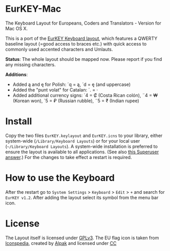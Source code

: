 EurKEY-Mac
==========

The Keyboard Layout for Europeans, Coders and Translators - Version for Mac OS X.

This is a port of the [EurKEY Keyboard layout](http://eurkey.steffen.bruentjen.eu/), which features a QWERTY baseline layout (=good access to braces etc.) with quick access to commonly used accented characters and Umlauts.

**Status**: The whole layout should be mapped now. Please report if you find any missing characters.

**Additions**: 

 - Added ą and ę for Polish: ´q = ą, ´d = ę (and uppercase)
 - Added the "punt volat" for Catalan:  ´. = · 
 - Added additional currency signs: ´4 = ₡ (Costa Rican colón), ¨4 = ₩ (Korean won), `5 = ₽ (Russian rubble), ¨5 = ₹ (Indian rupee)


Install
=======

Copy the two files `EurKEY.keylayout` and `EurKEY.icns` to your library, either system-wide (`/Library/Keyboard Layouts`) or for your local user (`~/Library/Keyboard Layouts`). A system-wide installation is preferred to ensure the layout is available to all applications. (See also [this Superuser answer](https://superuser.com/a/561613/263461).) For the changes to take effect a restart is required.


How to use the Keyboard
=======
After the restart go to `System Settings` > `Keyboard` > `Edit` > `+` and search for `EurKEY v1.2`. After adding the layout select its symbol from the menu bar icon.


License
=======

The Layout itself is licensed under [GPLv3](http://www.gnu.org/licenses/gpl-3.0.html).
The EU flag icon is taken from [Iconspedia](http://www.iconspedia.com/pack/european-flags-1631/),
created by [Alpak](http://alpak.deviantart.com/) and
licensed under [CC](http://creativecommons.org/licenses/by-nc-nd/3.0)
